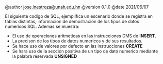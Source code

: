 @author jose.inestroza@unah.edu.hn
@version 0.1.0
@date 2021/06/07

El siguiente codigo de SQL, ejemplifica un escenario donde se registra en tablas distintas, informacion de demostracion de los tipos de datos numericos SQL. Ademas se muestra:

- El uso de operaciones aritmeticas en las instrucciones DMS de **INSERT**.
- La precison de los tipos de datos numericos y de sus resultados.
- Se hace uso de valores por defecto en las instrucciones **CREATE**
- Se hara uso de la seccion positiva de un tipo de dato numerico mediante la palabra reservada **UNSIGNED**


